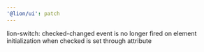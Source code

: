 ```yaml
---
'@lion/ui': patch
---
```


lion-switch: checked-changed event is no longer fired on element initialization when checked is set through attribute
